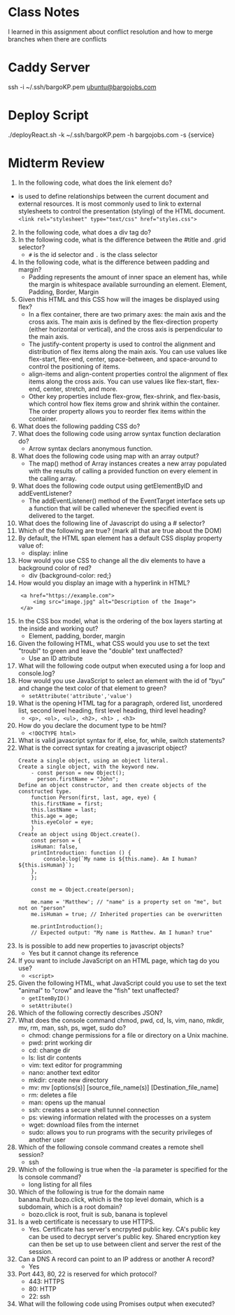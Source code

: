 # Class Notes

I learned in this assignment about conflict resolution and how to merge branches when there are conflicts


# Caddy Server 
ssh -i ~/.ssh/bargoKP.pem ubuntu@bargojobs.com

# Deploy Script
./deployReact.sh -k ~/.ssh/bargoKP.pem -h bargojobs.com -s {service}

# Midterm Review
1. In the following code, what does the link element do?
 -  is used to define relationships between the current document and external resources. It is most commonly used to link to external stylesheets to control the presentation (styling) of the HTML document. `<link rel="stylesheet" type="text/css" href="styles.css">`
2. In the following code,  what does a div tag do?
3. In the following code, what is the difference between the #title and .grid selector?
    - `#` is the id selector and `.` is the class selector
4. In the following code, what is the difference between padding and margin?
    - Padding represents the amount of inner space an element has, while the margin is whitespace available surrounding an element. Element, Padding, Border, Margin
5. Given this HTML and this CSS how will the images be displayed using flex?
    - In a flex container, there are two primary axes: the main axis and the cross axis. The main axis is defined by the flex-direction property (either horizontal or vertical), and the cross axis is perpendicular to the main axis.
    - The justify-content property is used to control the alignment and distribution of flex items along the main axis. You can use values like flex-start, flex-end, center, space-between, and space-around to control the positioning of items.
    - align-items and align-content properties control the alignment of flex items along the cross axis. You can use values like flex-start, flex-end, center, stretch, and more.
    - Other key properties include flex-grow, flex-shrink, and flex-basis, which control how flex items grow and shrink within the container.
The order property allows you to reorder flex items within the container.
6. What does the following padding CSS do?
7. What does the following code using arrow syntax function declaration do?
    - Arrow syntax declars anonymous function.
8. What does the following code using map with an array output?
    - The map() method of Array instances creates a new array populated with the results of calling a provided function on every element in the calling array.
9. What does the following code output using getElementByID and addEventListener?
    - The addEventListener() method of the EventTarget interface sets up a function that will be called whenever the specified event is delivered to the target.
10. What does the following line of Javascript do using a # selector?
11. Which of the following are true? (mark all that are true about the DOM)
12. By default, the HTML span element has a default CSS display property value of: 
    - display: inline
13. How would you use CSS to change all the div elements to have a background color of red?
    - div {background-color: red;}
14. How would you display an image with a hyperlink in HTML?
```
    <a href="https://example.com">
        <img src="image.jpg" alt="Description of the Image">
    </a>
```
15. In the CSS box model, what is the ordering of the box layers starting at the inside and working out?
    - Element, padding, border, margin 
16. Given the following HTML, what CSS would you use to set the text "troubl" to green and leave the "double" text unaffected?
    - Use an ID attribute
17. What will the following code output when executed using a for loop and console.log?
18. How would you use JavaScript to select an element with the id of “byu” and change the text color of that element to green?
    - `setAttribute('attribute','value')`
19. What is the opening HTML tag for a paragraph, ordered list, unordered list, second level heading, first level heading, third level heading?
    - `<p>, <ol>, <ul>, <h2>, <h1> , <h3>`
20. How do you declare the document type to be html?
    - `<!DOCTYPE html>`
21. What is valid javascript syntax for if, else, for, while, switch statements?
22. What is the correct syntax for creating a javascript object?
    ```
    Create a single object, using an object literal.
    Create a single object, with the keyword new.
        - const person = new Object();
          person.firstName = "John";
    Define an object constructor, and then create objects of the constructed type.
        function Person(first, last, age, eye) {
        this.firstName = first;
        this.lastName = last;
        this.age = age;
        this.eyeColor = eye;
        }
    Create an object using Object.create().
        const person = {
        isHuman: false,
        printIntroduction: function () {
            console.log(`My name is ${this.name}. Am I human? ${this.isHuman}`);
        },
        };

        const me = Object.create(person);

        me.name = 'Matthew'; // "name" is a property set on "me", but not on "person"
        me.isHuman = true; // Inherited properties can be overwritten

        me.printIntroduction();
        // Expected output: "My name is Matthew. Am I human? true"
    ```
23. Is is possible to add new properties to javascript objects?
    - Yes but it cannot change its reference
24. If you want to include JavaScript on an HTML page, which tag do you use?
    - `<script>`
25. Given the following HTML, what JavaScript could you use to set the text "animal" to "crow" and leave the "fish" text unaffected?
    - `getItemByID()`
    - `setAttribute()`
26. Which of the following correctly describes JSON?
27. What does the console command chmod, pwd, cd, ls, vim, nano, mkdir, mv, rm, man, ssh, ps, wget, sudo  do?
    - chmod: change permissions for a file or directory on a Unix machine.
    - pwd: print working dir
    - cd: change dir
    - ls: list dir contents
    - vim: text editor for programming
    - nano: another text editor
    - mkdir: create new directory
    - mv: mv [options(s)] [source_file_name(s)] [Destination_file_name]
    - rm: deletes a file
    - man: opens up the manual
    - ssh: creates a secure shell tunnel connection
    - ps: viewing information related with the processes on a system
    - wget: download files from the internet
    - sudo: allows you to run programs with the security privileges of another user 
28. Which of the following console command creates a remote shell session?
    - ssh
29. Which of the following is true when the -la 
parameter is specified for the ls console command?
    - long listing for all files 
30. Which of the following is true for the domain name banana.fruit.bozo.click, which is the top level domain, which is a subdomain, which is a root domain?
    - bozo.click is root, fruit is sub, banana is toplevel
31. Is a web certificate is necessary to use HTTPS.
    - Yes. Certificate has server's encrpyted public key. CA's public key can be used to decrypt server's public key. Shared encryption key can then be set up to use between client and server the rest of the session.
32. Can a DNS A record can point to an IP address or another A record?
    - Yes
33. Port 443, 80, 22 is reserved for which protocol?
    - 443: HTTPS
    - 80: HTTP
    - 22: ssh
34. What will the following code using Promises output when executed?

 